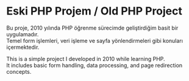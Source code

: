 # Eski PHP Projem / Old PHP Project

Bu proje, 2010 yılında PHP öğrenme sürecimde geliştirdiğim basit bir uygulamadır.  
Temel form işlemleri, veri işleme ve sayfa yönlendirmeleri gibi konuları içermektedir.

This is a simple project I developed in 2010 while learning PHP.  
It includes basic form handling, data processing, and page redirection concepts.

